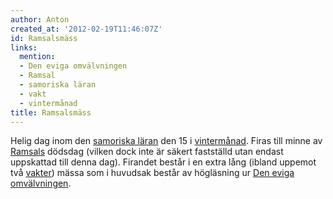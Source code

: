 ```yaml
---
author: Anton
created_at: '2012-02-19T11:46:07Z'
id: Ramsalsmäss
links:
  mention:
  - Den eviga omvälvningen
  - Ramsal
  - samoriska läran
  - vakt
  - vintermånad
title: Ramsalsmäss
---
```


Helig dag inom den [samoriska läran] den 15 i [vintermånad]. Firas till minne av [Ramsals] dödsdag
(vilken dock inte är säkert fastställd utan endast uppskattad till denna dag). Firandet består i en
extra lång (ibland uppemot två [vakter]) mässa som i huvudsak består av högläsning ur [Den eviga
omvälvningen].

  [samoriska läran]: samoriska_läran
  [vintermånad]: vintermånad
  [Ramsals]: Ramsal
  [vakter]: vakt
  [Den eviga omvälvningen]: Den_eviga_omvälvningen
